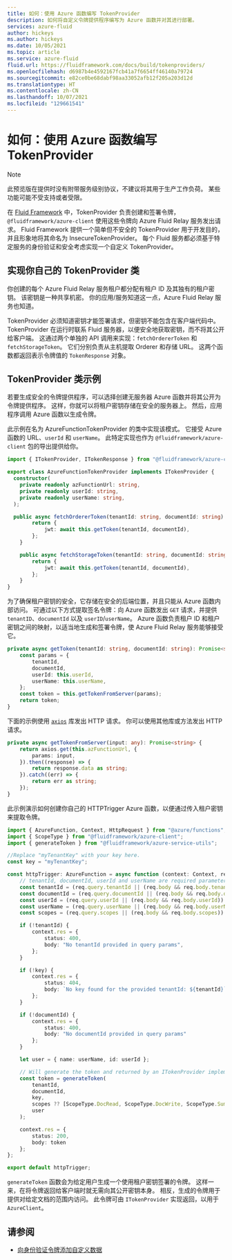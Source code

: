 ```yaml
---
title: 如何：使用 Azure 函数编写 TokenProvider
description: 如何将自定义令牌提供程序编写为 Azure 函数并对其进行部署。
services: azure-fluid
author: hickeys
ms.author: hickeys
ms.date: 10/05/2021
ms.topic: article
ms.service: azure-fluid
fluid.url: https://fluidframework.com/docs/build/tokenproviders/
ms.openlocfilehash: d6987b4e4592167fcb41a7f6654ff46140a79724
ms.sourcegitcommit: e82ce0be68dabf98aa33052afb12f205a203d12d
ms.translationtype: HT
ms.contentlocale: zh-CN
ms.lasthandoff: 10/07/2021
ms.locfileid: "129661541"
---
```

# <a name="how-to-write-a-tokenprovider-with-an-azure-function"></a>如何：使用 Azure 函数编写 TokenProvider

> [!NOTE]
> 此预览版在提供时没有附带服务级别协议，不建议将其用于生产工作负荷。 某些功能可能不受支持或者受限。

在 [Fluid Framework](https://fluidframework.com/) 中，TokenProvider 负责创建和签署令牌，`@fluidframework/azure-client` 使用这些令牌向 Azure Fluid Relay 服务发出请求。 Fluid Framework 提供一个简单但不安全的 TokenProvider 用于开发目的，并且形象地将其命名为 InsecureTokenProvider。 每个 Fluid 服务都必须基于特定服务的身份验证和安全考虑实现一个自定义 TokenProvider。

## <a name="implementing-your-own-tokenprovider-class"></a>实现你自己的 TokenProvider 类

你创建的每个 Azure Fluid Relay 服务租户都分配有租户 ID 及其独有的租户密钥。 该密钥是一种共享机密。 你的应用/服务知道这一点，Azure Fluid Relay 服务也知道。 

TokenProvider 必须知道密钥才能签署请求，但密钥不能包含在客户端代码中。 TokenProvider 在运行时联系 Fluid 服务器，以便安全地获取密钥，而不将其公开给客户端。 这通过两个单独的 API 调用来实现：`fetchOrdererToken` 和 `fetchStorageToken`。 它们分别负责从主机提取 Orderer 和存储 URL。 这两个函数都返回表示令牌值的 `TokenResponse` 对象。

## <a name="tokenprovider-class-example"></a>TokenProvider 类示例

若要生成安全的令牌提供程序，可以选择创建无服务器 Azure 函数并将其公开为令牌提供程序。 这样，你就可以将租户密钥存储在安全的服务器上。 然后，应用程序调用 Azure 函数以生成令牌。

此示例在名为 AzureFunctionTokenProvider 的类中实现该模式。 它接受 Azure 函数的 URL、`userId` 和 `userName`。 此特定实现也作为 `@fluidframework/azure-client` 包的导出提供给你。

```typescript
import { ITokenProvider, ITokenResponse } from "@fluidframework/azure-client";

export class AzureFunctionTokenProvider implements ITokenProvider {
  constructor(
    private readonly azFunctionUrl: string,
    private readonly userId: string,
    private readonly userName: string,
  );

  public async fetchOrdererToken(tenantId: string, documentId: string): Promise<ITokenResponse> {
        return {
            jwt: await this.getToken(tenantId, documentId),
        };
    }

    public async fetchStorageToken(tenantId: string, documentId: string): Promise<ITokenResponse> {
        return {
            jwt: await this.getToken(tenantId, documentId),
        };
    }
}
```

为了确保租户密钥的安全，它存储在安全的后端位置，并且只能从 Azure 函数内部访问。 可通过以下方式提取签名令牌：向 Azure 函数发出 `GET` 请求，并提供 `tenantID`、`documentId` 以及 `userID`/`userName`。 Azure 函数负责租户 ID 和租户密钥之间的映射，以适当地生成和签署令牌，使 Azure Fluid Relay 服务能够接受它。

```typescript
private async getToken(tenantId: string, documentId: string): Promise<string> {
    const params = {
        tenantId,
        documentId,
        userId: this.userId,
        userName: this.userName,
    };
    const token = this.getTokenFromServer(params);
    return token;
}
```

下面的示例使用 [`axios`](https://www.npmjs.com/package/axios) 库发出 HTTP 请求。 你可以使用其他库或方法发出 HTTP 请求。

```typescript
private async getTokenFromServer(input: any): Promise<string> {
    return axios.get(this.azFunctionUrl, {
        params: input,
    }).then((response) => {
        return response.data as string;
    }).catch((err) => {
        return err as string;
    });
}
```

此示例演示如何创建你自己的 HTTPTrigger Azure 函数，以便通过传入租户密钥来提取令牌。

```typescript
import { AzureFunction, Context, HttpRequest } from "@azure/functions";
import { ScopeType } from "@fluidframework/azure-client";
import { generateToken } from "@fluidframework/azure-service-utils";

//Replace "myTenantKey" with your key here.
const key = "myTenantKey";

const httpTrigger: AzureFunction = async function (context: Context, req: HttpRequest): Promise<void> {
    // tenantId, documentId, userId and userName are required parameters
    const tenantId = (req.query.tenantId || (req.body && req.body.tenantId)) as string;
    const documentId = (req.query.documentId || (req.body && req.body.documentId)) as string;
    const userId = (req.query.userId || (req.body && req.body.userId)) as string;
    const userName = (req.query.userName || (req.body && req.body.userName)) as string;
    const scopes = (req.query.scopes || (req.body && req.body.scopes)) as ScopeType[];

    if (!tenantId) {
        context.res = {
            status: 400,
            body: "No tenantId provided in query params",
        };
    }

    if (!key) {
        context.res = {
            status: 404,
            body: `No key found for the provided tenantId: ${tenantId}`,
        };
    }

    if (!documentId) {
        context.res = {
            status: 400,
            body: "No documentId provided in query params"
        };
    }

    let user = { name: userName, id: userId };

    // Will generate the token and returned by an ITokenProvider implementation to use with the AzureClient.
    const token = generateToken(
        tenantId,
        documentId,
        key,
        scopes ?? [ScopeType.DocRead, ScopeType.DocWrite, ScopeType.SummaryWrite],
        user
    );

    context.res = {
        status: 200,
        body: token
    };
};

export default httpTrigger;
```

`generateToken` 函数会为给定用户生成一个使用租户密钥签署的令牌。 这样一来，在将令牌返回给客户端时就无需向其公开密钥本身。 相反，生成的令牌用于提供对给定文档的范围内访问。 此令牌可由 `ITokenProvider` 实现返回，以用于 `AzureClient`。

## <a name="see-also"></a>请参阅

- [向身份验证令牌添加自定义数据](connect-fluid-azure-service.md#adding-custom-data-to-tokens)
